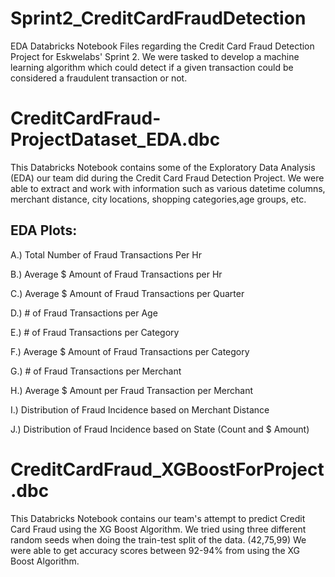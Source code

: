 # Sprint2_CreditCardFraudDetection
EDA Databricks Notebook Files regarding the Credit Card Fraud Detection Project for Eskwelabs' Sprint 2. We were tasked to develop a machine learning algorithm which could detect if a given transaction could be considered a fraudulent transaction or not.

# CreditCardFraud-ProjectDataset_EDA.dbc
This Databricks Notebook contains some of the Exploratory Data Analysis (EDA) our team did during the Credit Card Fraud Detection Project.
We were able to extract and work with information such as various datetime columns, merchant distance, city locations, shopping categories,age groups, etc.

## EDA Plots:
A.) Total Number of Fraud Transactions Per Hr

B.) Average $ Amount of Fraud Transactions per Hr

C.) Average $ Amount of Fraud Transactions per Quarter

D.) # of Fraud Transactions per Age

E.) # of Fraud Transactions per Category

F.) Average $ Amount of Fraud Transactions per Category

G.) # of Fraud Transactions per Merchant

H.) Average $ Amount per Fraud Transaction per Merchant

I.) Distribution of Fraud Incidence based on Merchant Distance

J.) Distribution of Fraud Incidence based on State (Count and $ Amount)

# CreditCardFraud_XGBoostForProject.dbc

This Databricks Notebook contains our team's attempt to predict Credit Card Fraud using the XG Boost Algorithm. We tried using three different random seeds when doing the train-test split of the data. (42,75,99) We were able to get accuracy scores between 92-94% from using the XG Boost Algorithm.
